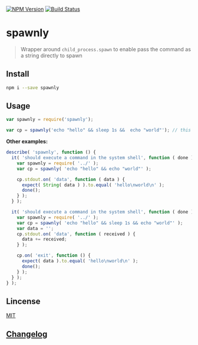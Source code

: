 [![NPM Version](http://img.shields.io/npm/v/spawnly.svg?style=flat)](https://npmjs.org/package/spawnly)
[![Build Status](http://img.shields.io/travis/royriojas/spawnly.svg?style=flat)](https://travis-ci.org/royriojas/spawnly)

# spawnly
> Wrapper around `child_process.spawn` to enable pass the command as a string directly to spawn

## Install

```bash
npm i --save spawnly
```

## Usage

```javascript
var spawnly = require('spawnly');

var cp = spawnly('echo "hello" && sleep 1s &&  echo "world"'); // this will happily accept commands that should run in sequence
```

**Other examples:**

```javascript
describe( 'spawnly', function () {
  it( 'should execute a command in the system shell', function ( done ) {
    var spawnly = require( '../' );
    var cp = spawnly( 'echo "hello" && echo "world"' );

    cp.stdout.on( 'data', function ( data ) {
      expect( String( data ) ).to.equal( 'hello\nworld\n' );
      done();
    } );
  } );

  it( 'should execute a command in the system shell', function ( done ) {
    var spawnly = require( '../' );
    var cp = spawnly( 'echo "hello" && sleep 1s && echo "world"' );
    var data = '';
    cp.stdout.on( 'data', function ( received ) {
      data += received;
    } );

    cp.on( 'exit', function () {
      expect( data ).to.equal( 'hello\nworld\n' );
      done();
    } );
  } );
} );
```
## Lincense

[MIT](./LICENSE)

## [Changelog](./changelog.md)
